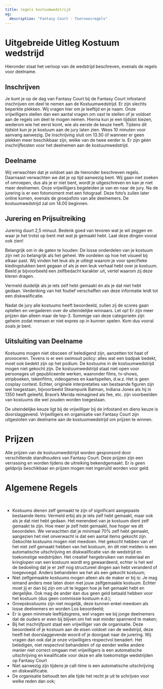 ```yaml
---
title: regels kostuumwedstrijd
og:
  description: "Fantasy Court - Toernooiregels"
---
```

    

# Uitgebreide Uitleg Kostuum wedstrijd
Hieronder staat het verloop van de wedstrijd beschreven, evenals de regels voor deelname. 

## Inschrijven
Je kunt je op de dag van Fantasy Court bij de Fantasy Court infostand inschrijven om deel te nemen aan de Kostuumwedstrijd. Er zijn slechts beperkte plekken. Wij vragen hier om je leeftijd en je naam. Onze vrijwilligers stellen dan een aantal vragen om vast te stellen of je voldoet aan de regels om deel te mogen nemen. Hierna kun je een tijdslot kiezen, wederom wie het eerst komt, wie als eerste de keuze heeft. Tijdens dit tijdslot kun je je kostuum aan de jury laten zien. Wees 10 minuten voor aanvang aanwezig. De inschrijving sluit om 13.30 óf wanneer er geen plekken meer beschikbaar zijn, welke van de twee eerder is. Er zijn géén inschrijfkosten voor het deelnemen aan de kostuumwedstrijd.

## Deelname
Wij verwachten dat je voldoet aan de hieronder beschreven regels. Daarnaast verwachten we dat je op tijd aanwezig bent. Wij gaan niet zoeken of omroepen, dus als je er niet bent, wordt je uitgeschreven en kan je niet meer deelnemen. Onze vrijwilligers begeleiden je van en naar de jury. Na de jurering is er een fotomoment met een fotograaf. Deze foto’s zullen later online komen, evenals de groepsfoto van alle deelnemers. De kostuumwedstrijd zal om 14.00 beginnen.

## Jurering en Prijsuitreiking
Jurering duurt 2,5 minuut. Bedenk goed van tevoren wat je wil zeggen en waar je het trotst op bent met wat je gemaakt hebt. Laat deze dingen vooral ook zien!

Belangrijk om in de gaten te houden: De losse onderdelen van je kostuum zijn net zo belangrijk als het geheel. We oordelen op hoe het visueel bij elkaar past. Wij vinden het leuk als je uitlegt waarom je voor specifieke kledingstukken bent gegaan of als je een leuk verhaal hebt over je kostuum. Beeld je bijvoorbeeld een zelfbedacht karakter uit, vertel waarom zij deze kleren dragen. 

Vermeld duidelijk als je iets zelf hebt gemaakt én als je dat niet hebt gedaan. Verdenking van het foutief verschaffen van deze informatie leidt tot een diskwalificatie. 

Nadat de jury alle kostuums heeft beoordeeld, zullen zij de scores gaan optellen en vergaderen over de uiteindelijke winnaars. Let op! Er zijn meer prijzen dan alleen maar de top-3. Sommige van deze categorieën zijn geheim zodat mensen er niet expres op in kunnen spelen. Kom dus vooral zoals je bent.

## Uitsluiting van Deelname

Kostuums mogen niet obsceen of beledigend zijn, aanzetten tot haat of provoceren. Tevens is er een swimsuit policy: alles wat een badpak bedekt, moet ook bedekt zijn op het podium. De kostuums in de kostuumwedstrijd mogen niet gekocht zijn. De kostuumwedstrijd staat niet open voor personages uit gepubliceerde werken, waaronder films, tv-shows, stripboeken, tekenfilms, videogames en kaartspellen, d.w.z. Het is geen cosplay contest. Echter, originele interpretaties van bestaande figuren zijn wel toegestaan, bijvoorbeeld Steampunk Batman, Indiana Jones als hij in 1350 heeft geleefd, Brave’s Merida reimagined als fee, etc. zijn voorbeelden van kostuums die wel zouden worden toegestaan. 

De uiteindelijke keuze ligt bij de vrijwilliger bij de infostand en diens keuze is doorslaggevend. Vrijwilligers en organisatie van Fantasy Court zijn uitgesloten van deelname aan de kostuumwedstrijd om prijzen te winnen. 

# Prijzen
Alle prijzen van de kostuumwedstrijd worden gesponsord door verschillende standhouders van Fantasy Court. Deze prijzen zijn een verrassing en worden tijdens de uitreiking bekendgemaakt. Er is geen geldprijs beschikbaar en prijzen mogen niet ingeruild worden voor geld.

# Algemene Regels
&nbsp;
* Kostuums dienen zelf gemaakt te zijn of significant aangepaste bestaande items: Vermeld erbij als je iets zelf hebt gemaakt, maar ook als je dat niet hebt gedaan. Het merendeel van je kostuum dient zelf gemaakt te zijn.  Hoe meer je zelf hebt gemaakt, hoe hoger we dit beoordelen. We verwachten dat je minimaal 70% zelf hebt gemaakt, aangezien het niet onverwacht is dat een aantal items gekocht zijn. Gekochte kostuums mogen niet meedoen. Het gekocht hebben van of het niet zelf gemaakt hebben van het kostuum, én dit niet melden is een automatische uitschrijving en diskwalificatie van de wedstrijd en toekomstige wedstrijden. Het creatief hergebruiken van materiaal en kringlopen van een kostuum wordt erg gewaardeerd, echter is het wel de bedoeling dat je er zelf nog structureel dingen aan hebt veranderd of toegevoegd. Anders behandelen we het als een gekocht kostuum;
 * Niet zelfgemaakte kostuums mogen alleen als de maker er bij is: Je mag iemand anders mee laten doen met jouw zelfgemaakte kostuum. Echter moet jij er dan bij zijn om uit te leggen hoe je het gemaakt hebt en dergelijke. Ook mag de ander dan dus geen geld betaald hebben voor het kostuum (dus geen commissie kostuum e.d.);
 * Groepskostuums zijn niet mogelijk, deze kunnen enkel meedoen als losse deelnemers en worden Los beoordeeld;
 * Er is geen minimale leeftijdsgrens, wel vragen we bij jonge deelnemers dat de ouders er even bij blijven om het wat minder spannend te maken; 
 * Bij het inschrijfpunt staat een vrijwilliger van de organisatie. Deze beoordeeld of je kostuum aan de eisen voldoet van de wedstrijd, deze heeft het doorslaggevende woord of je doorgaat naar de jurering. Wij vragen dan ook dat je onze vrijwilligers respectvol benadert. Het beledigen, niet respectvol behandelen of op eender welke andere manier niet correct omgaan met vrijwilligers is een automatische uitschrijving en kwalificatie voor deze en alle toekomstige wedstrijden op Fantasy Court
 * Niet aanwezig zijn tijdens je call-time is een automatische uitschrijving en diskwalificatie.
 * De organisatie behoudt ten alle tijde het recht je uit te schrijven voor welke reden dan ook;

